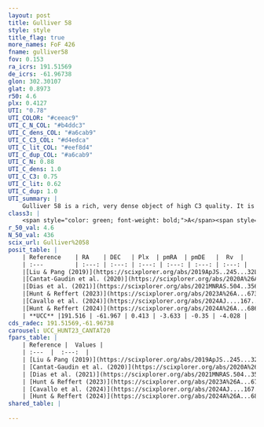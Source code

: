 ```yaml
---
layout: post
title: Gulliver 58
style: style
title_flag: true
more_names: FoF 426
fname: gulliver58
fov: 0.153
ra_icrs: 191.51569
de_icrs: -61.96738
glon: 302.30107
glat: 0.8973
r50: 4.6
plx: 0.4127
UTI: "0.78"
UTI_COLOR: "#ceeac9"
UTI_C_N_COL: "#b4ddc3"
UTI_C_dens_COL: "#a6cab9"
UTI_C_C3_COL: "#d4edca"
UTI_C_lit_COL: "#eef8d4"
UTI_C_dup_COL: "#a6cab9"
UTI_C_N: 0.88
UTI_C_dens: 1.0
UTI_C_C3: 0.75
UTI_C_lit: 0.62
UTI_C_dup: 1.0
UTI_summary: |
    Gulliver 58 is a rich, very dense object of high C3 quality. It is moderately studied in the literature.
class3: |
    <span style="color: green; font-weight: bold;">A</span><span style="color: #FFC300; font-weight: bold;">B</span>
r_50_val: 4.6
N_50_val: 436
scix_url: Gulliver%2058
posit_table: |
    | Reference    | RA    | DEC   | Plx  | pmRA  | pmDE   |  Rv  |
    | :---         | :---: | :---: | :---: | :---: | :---: | :---: |
    |[Liu & Pang (2019)](https://scixplorer.org/abs/2019ApJS..245...32L) | 191.521 | -61.969 | 0.396 | -3.578 | -0.334 | -- |
    |[Cantat-Gaudin et al. (2020)](https://scixplorer.org/abs/2020A%26A...640A...1C) | 191.515 | -61.965 | 0.398 | -3.592 | -0.353 | -- |
    |[Dias et al. (2021)](https://scixplorer.org/abs/2021MNRAS.504..356D) | 191.504 | -61.972 | 0.395 | -3.586 | -0.358 | 9.86 |
    |[Hunt & Reffert (2023)](https://scixplorer.org/abs/2023A%26A...673A.114H) | 191.535 | -61.964 | 0.417 | -3.626 | -0.348 | 9.816 |
    |[Cavallo et al. (2024)](https://scixplorer.org/abs/2024AJ....167...12C) | 191.504 | -61.969 | 0.415 | -- | -- | -- |
    |[Hunt & Reffert (2024)](https://scixplorer.org/abs/2024A%26A...686A..42H) | 191.535 | -61.964 | 0.417 | -3.626 | -0.348 | 9.816 |
    | **UCC** |191.516 | -61.967 | 0.413 | -3.633 | -0.35 | -4.028 | 
cds_radec: 191.51569,-61.96738
carousel: UCC_HUNT23_CANTAT20
fpars_table: |
    | Reference |  Values |
    | :---  |  :---:  |
    | [Liu & Pang (2019)](https://scixplorer.org/abs/2019ApJS..245...32L) | `Age=0.813, Z=0.5` |
    | [Cantat-Gaudin et al. (2020)](https://scixplorer.org/abs/2020A%26A...640A...1C) | `AVNN=2.76, DMNN=11.97, AgeNN=8.82` |
    | [Dias et al. (2021)](https://scixplorer.org/abs/2021MNRAS.504..356D) | `Av=3.24, Dist=2284, logage=8.702, [Fe/H]=0.257` |
    | [Hunt & Reffert (2023)](https://scixplorer.org/abs/2023A%26A...673A.114H) | `AV50=3.95, diffAV50=2.689, MOD50=11.736, logAge50=8.126` |
    | [Cavallo et al. (2024)](https://scixplorer.org/abs/2024AJ....167...12C) | `AV50=3.82, dMod50=11.43, logAge50=8.61, [Fe/H]50=0.15` |
    | [Hunt & Reffert (2024)](https://scixplorer.org/abs/2024A%26A...686A..42H) | `MassJ=3213.01` |
shared_table: |
    
---
```

